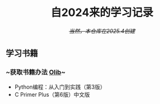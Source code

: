 <h1 align="center">自2024来的学习记录</h1>
<h6 align="center"><s>当然，本仓库在2025.4创建</s></h6>



## 学习书籍
### ~获取书籍办法 [Olib](https://github.com/shiyi-0x7f/o-lib)~
- Python编程：从入门到实践（第3版）
- C Primer Plus（第6版）中文版
